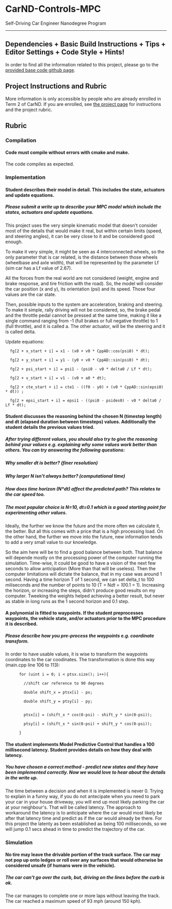 # CarND-Controls-MPC
Self-Driving Car Engineer Nanodegree Program

---

## Dependencies + Basic Build Instructions + Tips + Editor Settings + Code Style + Hints!

In order to find all the information related to this project, please go to the [provided base code github page](https://github.com/udacity/CarND-MPC-Project).

## Project Instructions and Rubric

More information is only accessible by people who are already enrolled in Term 2
of CarND. If you are enrolled, see [the project page](https://classroom.udacity.com/nanodegrees/nd013/parts/40f38239-66b6-46ec-ae68-03afd8a601c8/modules/f1820894-8322-4bb3-81aa-b26b3c6dcbaf/lessons/b1ff3be0-c904-438e-aad3-2b5379f0e0c3/concepts/1a2255a0-e23c-44cf-8d41-39b8a3c8264a)
for instructions and the project rubric.

## Rubric

### Compilation

#### Code must compile without errors with cmake and make.

The code compiles as expected.

### Implementation

#### Student describes their model in detail. This includes the state, actuators and update equations.

##### Please submit a write up to describe your MPC model which include the states, actuators and update equations.

This project uses the very simple kinematic model that doesn't consider most of the details that would make it real, but within certain limits (speed, and steering angles), it can be very close to it and be considered good enough.

To make it very simple, it might be seen as 4 interconnected wheels, so the only parameter that is car related, is the distance between those wheels (wheelbase and axle width), that will be represented by the parameter Lf (sim car has a Lf value of 2.67).

All the forces from the real world are not considered (weight, engine and brake response, and tire friction with the road).
So, the model will consider the car position (x and y), its orientation (psi) and its speed. Those four values are the car state.

Then, possible inputs to the system are acceleration, braking and steering. To make it simple, rally driving will not be considered, so, the brake pedal and the throttle pedal cannot be pressed at the same time, making it like a single command ranging from -1 (full brakes or full negative throttle) to 1 (full throttle), and it is called a. The other actuator, will be the steering and it is called delta.

Update equations:

	  fg[2 + x_start + i] = x1 - (x0 + v0 * CppAD::cos(psi0) * dt);
	  
	  fg[2 + y_start + i] = y1 - (y0 + v0 * CppAD::sin(psi0) * dt);
	  
	  fg[2 + psi_start + i] = psi1 - (psi0 - v0 * delta0 / Lf * dt);
	  
	  fg[2 + v_start + i] = v1 - (v0 + a0 * dt);
	  
	  fg[2 + cte_start + i] = cte1 - ((f0 - y0) + (v0 * CppAD::sin(epsi0) * dt)) ;
	  
	  fg[2 + epsi_start + i] = epsi1 - ((psi0 - psides0) - v0 * delta0 / Lf * dt);

#### Student discusses the reasoning behind the chosen N (timestep length) and dt (elapsed duration between timesteps) values. Additionally the student details the previous values tried.

##### After trying different values, you should also try to give the reasoning behind your values e.g. explaining why some values work better than others. You can try answering the following questions:

##### Why smaller dt is better? (finer resolution)
##### Why larger N isn't always better? (computational time)
##### How does time horizon (N*dt) affect the predicted path? This relates to the car speed too.
##### The most popular choice is N=10, dt=0.1 which is a good starting point for experimenting other values.

Ideally, the further we know the future and the more often we calculate it, the better. But all this comes with a price that is a high processing load. On the other hand, the further we move into the future, new information tends to add a very small value to our knowledge.

So the aim here will be to find a good balance between both. That balance will depende mostly on the processing power of the computer running the simulation. Time-wise, it could be good to have a vision of the next few seconds to allow anticipation (More than that will be useless). Then the computer limitations will dictate the balance, that in my case was around 1 second. Having a time horizon T of 1 second, we can set delta_t to 100 miliseconds and the number of points to 10 (T = N*dt = 10*0.1 = 1). Increasing the horizon, or increasing the steps, didn't produce good results on my computer. Tweeking the weights helped achieving a better result, but never as stable in long runs as the 1 second horizon and 0.1 step.

#### A polynomial is fitted to waypoints. If the student preprocesses waypoints, the vehicle state, and/or actuators prior to the MPC procedure it is described.

##### Please describe how you pre-process the waypoints e.g. coordinate transform.

In order to have usable values, it is wise to transform the waypoints coordinates to the car coodinates.
The transformation is done this way (main.cpp line 106 to 113):

		  for (uint i = 0; i < ptsx.size(); i++){
		  
		    //shift car reference to 90 degrees
			
			double shift_x = ptsx[i] - px;
			
			double shift_y = ptsy[i] - py;
			
			
			ptsx[i] = (shift_x * cos(0-psi) - shift_y * sin(0-psi));
			
			ptsy[i] = (shift_x * sin(0-psi) + shift_y * cos(0-psi));
			
		  }
		  

#### The student implements Model Predictive Control that handles a 100 millisecond latency. Student provides details on how they deal with latency.

##### You have chosen a correct method - predict new states and they have been implemented correctly. Now we would love to hear about the details in the write up.

The time between a decision and when it is implemented is never 0. Trying to explain in a funny way, if you do not antecipate when you need to park your car in your house driveway, you will end up most likely parking the car at your neighbour's. That will be called latency.
The approach to workaround the latency is to anticipate where the car would most likely be after that latency time and predict as if the car would already be there.
For this project the latenty as been established as being 100 milliseconds, so we will jump 0.1 secs ahead in time to predict the trajectory of the car.

### Simulation

#### No tire may leave the drivable portion of the track surface. The car may not pop up onto ledges or roll over any surfaces that would otherwise be considered unsafe (if humans were in the vehicle).

##### The car can't go over the curb, but, driving on the lines before the curb is ok.

The car manages to complete one or more laps without leaving the track. The car reached a maximum speed of 93 mph (around 150 kph).




